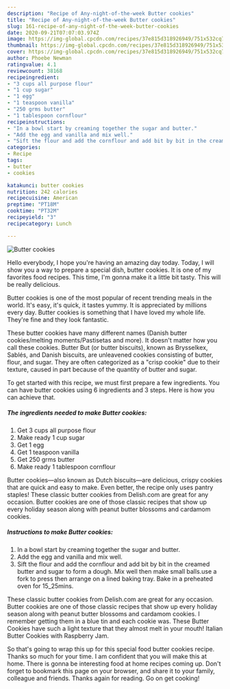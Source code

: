 ```yaml
---
description: "Recipe of Any-night-of-the-week Butter cookies"
title: "Recipe of Any-night-of-the-week Butter cookies"
slug: 161-recipe-of-any-night-of-the-week-butter-cookies
date: 2020-09-21T07:07:03.974Z
image: https://img-global.cpcdn.com/recipes/37e815d318926949/751x532cq70/butter-cookies-recipe-main-photo.jpg
thumbnail: https://img-global.cpcdn.com/recipes/37e815d318926949/751x532cq70/butter-cookies-recipe-main-photo.jpg
cover: https://img-global.cpcdn.com/recipes/37e815d318926949/751x532cq70/butter-cookies-recipe-main-photo.jpg
author: Phoebe Newman
ratingvalue: 4.1
reviewcount: 38168
recipeingredient:
- "3 cups all purpose flour"
- "1 cup sugar"
- "1 egg"
- "1 teaspoon vanilla"
- "250 grms butter"
- "1 tablespoon cornflour"
recipeinstructions:
- "In a bowl start by creaming together the sugar and butter."
- "Add the egg and vanilla and mix well."
- "Sift the flour and add the cornflour and add bit by bit in the creamed butter and sugar to form a dough. Mix well then make small balls.use a fork to press then arrange on a lined baking tray. Bake in a preheated oven for 15_25mins."
categories:
- Recipe
tags:
- butter
- cookies

katakunci: butter cookies 
nutrition: 242 calories
recipecuisine: American
preptime: "PT18M"
cooktime: "PT32M"
recipeyield: "3"
recipecategory: Lunch

---
```



![Butter cookies](https://img-global.cpcdn.com/recipes/37e815d318926949/751x532cq70/butter-cookies-recipe-main-photo.jpg)

Hello everybody, I hope you're having an amazing day today. Today, I will show you a way to prepare a special dish, butter cookies. It is one of my favorites food recipes. This time, I'm gonna make it a little bit tasty. This will be really delicious.

Butter cookies is one of the most popular of recent trending meals in the world. It's easy, it's quick, it tastes yummy. It is appreciated by millions every day. Butter cookies is something that I have loved my whole life. They're fine and they look fantastic.

These butter cookies have many different names (Danish butter cookies/melting moments/Pastisetas and more). It doesn&#39;t matter how you call these cookies. Butter But (or butter biscuits), known as Brysselkex, Sablés, and Danish biscuits, are unleavened cookies consisting of butter, flour, and sugar. They are often categorized as a &#34;crisp cookie&#34; due to their texture, caused in part because of the quantity of butter and sugar.


To get started with this recipe, we must first prepare a few ingredients. You can have butter cookies using 6 ingredients and 3 steps. Here is how you can achieve that.

<!--inarticleads1-->

##### The ingredients needed to make Butter cookies:

1. Get 3 cups all purpose flour
1. Make ready 1 cup sugar
1. Get 1 egg
1. Get 1 teaspoon vanilla
1. Get 250 grms butter
1. Make ready 1 tablespoon cornflour


Butter cookies—also known as Dutch biscuits—are delicious, crispy cookies that are quick and easy to make. Even better, the recipe only uses pantry staples! These classic butter cookies from Delish.com are great for any occasion. Butter cookies are one of those classic recipes that show up every holiday season along with peanut butter blossoms and cardamom cookies. 

<!--inarticleads2-->

##### Instructions to make Butter cookies:

1. In a bowl start by creaming together the sugar and butter.
1. Add the egg and vanilla and mix well.
1. Sift the flour and add the cornflour and add bit by bit in the creamed butter and sugar to form a dough. Mix well then make small balls.use a fork to press then arrange on a lined baking tray. Bake in a preheated oven for 15_25mins.


These classic butter cookies from Delish.com are great for any occasion. Butter cookies are one of those classic recipes that show up every holiday season along with peanut butter blossoms and cardamom cookies. I remember getting them in a blue tin and each cookie was. These Butter Cookies have such a light texture that they almost melt in your mouth! Italian Butter Cookies with Raspberry Jam. 

So that's going to wrap this up for this special food butter cookies recipe. Thanks so much for your time. I am confident that you will make this at home. There is gonna be interesting food at home recipes coming up. Don't forget to bookmark this page on your browser, and share it to your family, colleague and friends. Thanks again for reading. Go on get cooking!
